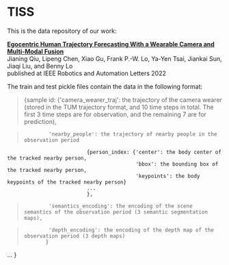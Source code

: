 # TISS

This is the data repository of our work:

**[Egocentric Human Trajectory Forecasting With a Wearable Camera and Multi-Modal Fusion](https://ieeexplore.ieee.org/document/9813561)**
<br>
Jianing Qiu, Lipeng Chen, Xiao Gu, Frank P.-W. Lo, Ya-Yen Tsai, Jiankai Sun, Jiaqi Liu, and Benny Lo
<br>
published at IEEE Robotics and Automation Letters 2022


The train and test pickle files contain the data in the following format:

>{sample id: {'camera_wearer_traj': the trajectory of the camera wearer (stored in the TUM trajectory format, and 10 time steps in total. The first 3 time steps are for observation, and the remaining 7 are for prediction),

>             'nearby_people': the trajectory of nearby people in the observation period
                              {person_index: {'center': the body center of the tracked nearby person,
                                              'bbox': the bounding box of the tracked nearby person,
                                              'keypoints': the body keypoints of the tracked nearby person}
                              ...
                              }, 
                              
>             'semantics_encoding': the encoding of the scene semantics of the observation period (3 semantic segmentation maps),

>             'depth_encoding': the encoding of the depth map of the observation period (3 depth maps)
>            }
...
}
